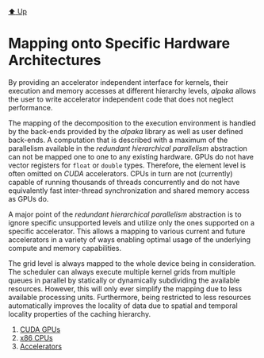 [:arrow_up: Up](../Implementation.md)

Mapping onto Specific Hardware Architectures
============================================

By providing an accelerator independent interface for kernels, their execution and memory accesses at different hierarchy levels, *alpaka* allows the user to write accelerator independent code that does not neglect performance.

The mapping of the decomposition to the execution environment is handled by the back-ends provided by the *alpaka* library as well as user defined back-ends.
A computation that is described with a maximum of the parallelism available in the *redundant hierarchical parallelism* abstraction can not be mapped one to one to any existing hardware.
GPUs do not have vector registers for `float` or `double` types.
Therefore, the element level is often omitted on *CUDA* accelerators.
CPUs in turn are not (currently) capable of running thousands of threads concurrently and do not have equivalently fast inter-thread synchronization and shared memory access as GPUs do.

A major point of the *redundant hierarchical parallelism* abstraction is to ignore specific unsupported levels and utilize only the ones supported on a specific accelerator.
This allows a mapping to various current and future accelerators in a variety of ways enabling optimal usage of the underlying compute and memory capabilities.

The grid level is always mapped to the whole device being in consideration.
The scheduler can always execute multiple kernel grids from multiple queues in parallel by statically or dynamically subdividing the available resources.
However, this will only ever simplify the mapping due to less available processing units.
Furthermore, being restricted to less resources automatically improves the locality of data due to spatial and temporal locality properties of the caching hierarchy.

1. [CUDA GPUs](mapping/CUDA.md)
2. [x86 CPUs](mapping/x86.md)
2. [Accelerators](mapping/Accelerators.md)
